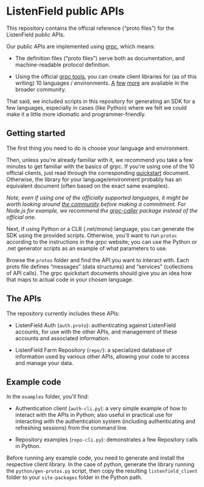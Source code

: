 # ListenField public APIs

This repository contains the official reference (“proto files”) for the ListenField public APIs.

Our public APIs are implemented using [grpc](https://grpc.io), which means:

- The definition files (“proto files”) serve both as documentation, and machine-readable protocol definition.

- Using the official [grpc tools](https://grpc.io/docs/quickstart), you can create client libraries for (as of this writing) 10 languages / environments. [A](https://google.github.io/tarpc/tarpc/index.html) [few](https://github.com/bluehouse-technology/grpc) [more](https://github.com/grpc/grpc-haskell) are available in the broader community.

That said, we included scripts in this repository for generating an SDK for a few languages, especially in cases (like Python) where we felt we could make it a little more idiomatic and programmer-friendly.

## Getting started

The first thing you need to do is choose your language and environment.

Then, unless you're already familiar with it, we recommend you take a few minutes to get familiar with the basics of grpc. If you're using one of the 10 official clients, just read through the corresponding [quickstart](https://grpc.io/docs/quickstart) document. Otherwise, the library for your language/environment probably has an equivalent document (often based on the exact same examples).

*Note, even if using one of the officially supported languages, it might be worth looking around [the community](https://github.com/bojand/awesome-grpc) before making a commitment. For Node.js for example, we recommend the [grpc-caller](https://github.com/bojand/grpc-caller) package instead of the official one.*

Next, if using Python or a CLR (.net/mono) language, you can generate the SDK using the provided scripts. Otherwise, you'll want to run `protoc` according to the instructions in the grpc website; you can use the Python or .net generator scripts as an example of what parameters to use.

Browse the `protos` folder and find the API you want to interact with. Each proto file defines “messages” (data structures) and “services” (collections of API calls). The grpc quickstart documents should give you an idea how that maps to actual code in your chosen language.

## The APIs

The repository currently includes these APIs:

- ListenField Auth (`auth.proto`): authenticating against ListenField accounts, for use with the other APIs, and management of these accounts and associated information.

- ListenField Farm Repository (`repo/`): a specialized database of information used by various other APIs, allowing your code to access and manage your data.

## Example code

In the `examples` folder, you'll find:

- Authentication client (`auth-cli.py`): a very simple example of how to interact with the APIs in Python; also useful in practical use for interacting with the authentication system (including authenticating and refreshing sessions) from the command line.

- Repository examples (`repo-cli.py`): demonstrates a few Repository calls in Python.

Before running any example code, you need to generate and install the respective client library. In the case of python, generate the library running the `python/gen-protos.py` script, then copy the resulting `listenfield_client` folder to your `site-packages` folder in the Python path.
